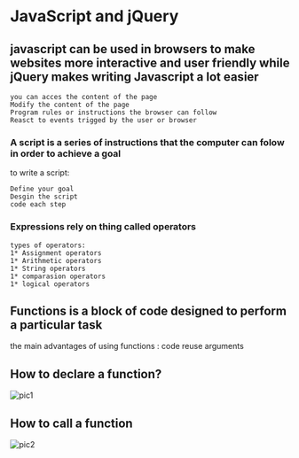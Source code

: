 # JavaScript and jQuery

## javascript can be used in browsers to make websites more interactive and user friendly while jQuery makes writing Javascript a lot easier   
```
you can acces the content of the page
Modify the content of the page
Program rules or instructions the browser can follow
Reasct to events trigged by the user or browser
```  

### A script is a series of instructions that the computer can folow in order to achieve a goal
to write a script:
```
Define your goal
Desgin the script
code each step
```  


### Expressions rely on thing called operators
```
types of operators:
1* Assignment operators
1* Arithmetic operators
1* String operators
1* comparasion operators
1* logical operators
```

## Functions is a block of code designed to perform a particular task
the main advantages of using functions :
code reuse
arguments

## How to declare a function?

![pic1](https://i.ibb.co/LJqxLVH/Capture.png)

## How to call a function

![pic2](https://i.ibb.co/rkDpP0N/22.png)

